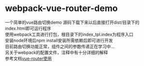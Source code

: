 # webpack-vue-router-demo
一个简单的vue路由切换demo
源码下载下来以后直接打开dist/目录下的index.html即可运行程序    
使用webpack工具进行打包，根目录下的index_tpl.index为程序入口  
安装node环境后npm install安装所需依赖后即可进行开发  
目前路由切换功能正常，组件之间的参数传递正在学习中...  
另关于webpack的配置文件，注释中有十分详细的解释  
参考文档<a href = "http://guowenfh.github.io/2016/03/25/vue-webpack-05-vue/" target = "blank">vue-router使用</a>